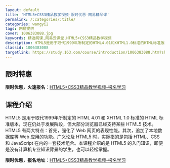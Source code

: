 ```yaml
---
layout: default
title: 'HTML5+CSS3精品教学视频-限时优惠-网易精品课'
permalink: /:categories/:title/
categories: wangyi2
tags: 网易提供
cover: 1006383088.jpg
keywords: 精选网课,网易云课堂,HTML5+CSS3精品教学视频
description: HTML5是用于取代1999年所制定的HTML4.01和XHTML1.0标准的HTML标准版本，现在仍处于发展阶段，但大
classid: 1006383088
targetlink: https://study.163.com/course/introduction/1006383088.htm?share=1&shareId=1025206652&utm_campaign=share&utm_medium=iphoneShare&utm_source=&utm_u=1025206652
---
```


## 限时特惠

**限时优惠，火速报名**：[HTML5+CSS3精品教学视频-报名学习](https://study.163.com/course/introduction/1006383088.htm?share=1&shareId=1025206652&utm_campaign=share&utm_medium=iphoneShare&utm_source=&utm_u=1025206652)

## 课程介绍

HTML5 是用于取代1999年所制定的 HTML 4.01 和 XHTML 1.0 标准的 HTML 标准版本，现在仍处于发展阶段，但大部分浏览器已经支持某些 HTML5 技术。HTML5 有两大特点：首先，强化了 Web 网页的表现性能。其次，追加了本地数据库等 Web 应用的功能。广义论及 HTML5 时，实际指的是包括 HTML、CSS 和 JavaScript 在内的一套技术组合。本课程介绍的是 HTML5 的入门知识，即便是没有计算机专业知识背景的学生，也可以轻松掌握。

**限时优惠，报名地址**：[HTML5+CSS3精品教学视频-报名学习](https://study.163.com/course/introduction/1006383088.htm?share=1&shareId=1025206652&utm_campaign=share&utm_medium=iphoneShare&utm_source=&utm_u=1025206652)

